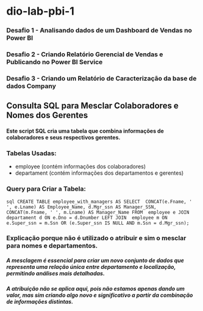 # dio-lab-pbi-1
### Desafio 1 - Analisando dados de um Dashboard de Vendas no Power BI
 
### Desafio 2 - Criando Relatório Gerencial de Vendas e Publicando no Power BI Service

### Desafio 3 - Criando um Relatório de Caracterização da base de dados Company

## Consulta SQL para Mesclar Colaboradores e Nomes dos Gerentes

#### Este script SQL cria uma tabela que combina informações de colaboradores e seus respectivos gerentes.

### Tabelas Usadas:
- employee (contém informações dos colaboradores)
- departament (contém informações dos departamentos e gerentes)

### Query para Criar a Tabela:
``sql
CREATE TABLE employee_with_managers AS
SELECT 
    CONCAT(e.Fname, ' ', e.Lname) AS Employee_Name,
    d.Mgr_ssn AS Manager_SSN,
    CONCAT(m.Fname, ' ', m.Lname) AS Manager_Name
FROM 
    employee e
JOIN 
    departament d ON e.Dno = d.Dnumber
LEFT JOIN 
    employee m ON e.Super_ssn = m.Ssn OR (e.Super_ssn IS NULL AND m.Ssn = d.Mgr_ssn);``

### Explicação porque não é utilizado o atribuir e sim o mesclar para nomes e departamentos.

##### A mesclagem é essencial para criar um novo conjunto de dados que representa uma relação única entre departamento e localização, permitindo análises mais detalhadas.
##### A atribuição não se aplica aqui, pois não estamos apenas dando um valor, mas sim criando algo novo e significativo a partir da combinação de informações distintas.
